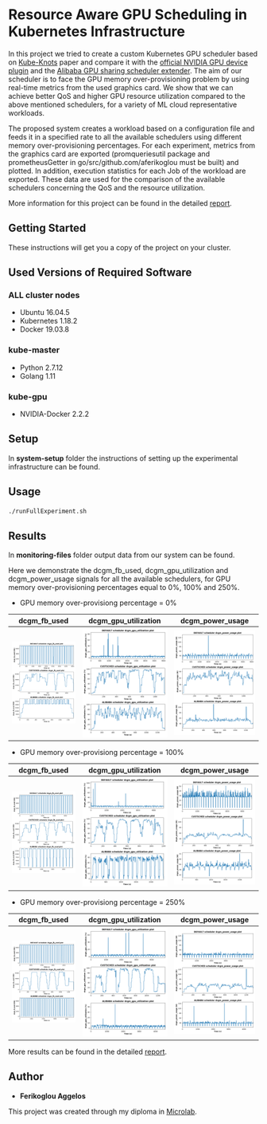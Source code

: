 # Resource Aware GPU Scheduling in Kubernetes Infrastructure

In this project we tried to create a custom Kubernetes GPU scheduler based on [Kube-Knots](docs/papers/Kube-Knots.pdf) paper and compare it with the [official NVIDIA GPU device plugin](https://kubernetes.io/docs/tasks/manage-gpus/scheduling-gpus/) and the [Alibaba GPU sharing scheduler extender](https://www.alibabacloud.com/blog/gpu-sharing-scheduler-extender-now-supports-fine-grained-kubernetes-clusters_594926). The aim of our scheduler is to face the GPU memory over-provisioning problem by using real-time metrics from the used graphics card. We show that we can achieve better QoS and higher GPU resource utilization compared to the above mentioned schedulers, for a variety of ML cloud representative workloads.

The proposed system creates a workload based on a configuration file and feeds it in a specified rate to all the available schedulers using different memory over-provisioning percentages. For each experiment, metrics from the graphics card are exported (promqueriesutil package and prometheusGetter in go/src/github.com/aferikoglou must be built) and plotted. In addition, execution statistics for each Job of the workload are exported. These data are used for the comparison of the available schedulers concerning the QoS and the resource utilization.

More information for this project can be found in the detailed [report](docs/report/thesis_ferikoglou.pdf).

## Getting Started

These instructions will get you a copy of the project on your cluster.

## Used Versions of Required Software

### ALL cluster nodes

* Ubuntu 16.04.5
* Kubernetes 1.18.2
* Docker 19.03.8

### kube-master

* Python 2.7.12
* Golang 1.11

### kube-gpu

* NVIDIA-Docker 2.2.2

## Setup

In __system-setup__ folder the instructions of setting up the experimental infrastructure can be found.

## Usage

```bash
./runFullExperiment.sh
```

## Results

In __monitoring-files__ folder output data from our system can be found.

Here we demonstrate the dcgm\_fb\_used, dcgm\_gpu\_utilization and dcgm\_power\_usage signals for all the available schedulers, for GPU memory over-provisioning percentages equal to 0%, 100% and 250%.

* GPU memory over-provisiong percentage = 0%

dcgm\_fb\_used           |  dcgm\_gpu\_utilization  |   dcgm\_power\_usage
:-------------------------:|:-------------------------:|:-------------------------:
![](monitoring-files/EXPERIMENT_1598969161_MIN_20_MAX_40_OVERPROV_0/OVERALL/dcgm_fb_used/EXPERIMENT_1598969161_MIN_20_MAX_40_OVERPROV_0-SEP-dcgm_fb_used.png)  |  ![](monitoring-files/EXPERIMENT_1598969161_MIN_20_MAX_40_OVERPROV_0/OVERALL/dcgm_gpu_utilization/EXPERIMENT_1598969161_MIN_20_MAX_40_OVERPROV_0-SEP-dcgm_gpu_utilization.png) | ![](monitoring-files/EXPERIMENT_1598969161_MIN_20_MAX_40_OVERPROV_0/OVERALL/dcgm_power_usage/EXPERIMENT_1598969161_MIN_20_MAX_40_OVERPROV_0-SEP-dcgm_power_usage.png)

* GPU memory over-provisiong percentage = 100%

dcgm\_fb\_used           |  dcgm\_gpu\_utilization  |   dcgm\_power\_usage
:-------------------------:|:-------------------------:|:-------------------------:
![](monitoring-files/EXPERIMENT_1598983361_MIN_20_MAX_40_OVERPROV_100/OVERALL/dcgm_fb_used/EXPERIMENT_1598983361_MIN_20_MAX_40_OVERPROV_100-SEP-dcgm_fb_used.png)  |  ![](monitoring-files/EXPERIMENT_1598983361_MIN_20_MAX_40_OVERPROV_100/OVERALL/dcgm_gpu_utilization/EXPERIMENT_1598983361_MIN_20_MAX_40_OVERPROV_100-SEP-dcgm_gpu_utilization.png) | ![](monitoring-files/EXPERIMENT_1598983361_MIN_20_MAX_40_OVERPROV_100/OVERALL/dcgm_power_usage/EXPERIMENT_1598983361_MIN_20_MAX_40_OVERPROV_100-SEP-dcgm_power_usage.png)

* GPU memory over-provisiong percentage = 250%

dcgm\_fb\_used           |  dcgm\_gpu\_utilization  |   dcgm\_power\_usage
:-------------------------:|:-------------------------:|:-------------------------:
![](monitoring-files/EXPERIMENT_1599069805_MIN_20_MAX_40_OVERPROV_250/OVERALL/dcgm_fb_used/EXPERIMENT_1599069805_MIN_20_MAX_40_OVERPROV_250-SEP-dcgm_fb_used.png)  |  ![](monitoring-files/EXPERIMENT_1599069805_MIN_20_MAX_40_OVERPROV_250/OVERALL/dcgm_gpu_utilization/EXPERIMENT_1599069805_MIN_20_MAX_40_OVERPROV_250-SEP-dcgm_gpu_utilization.png) | ![](monitoring-files/EXPERIMENT_1599069805_MIN_20_MAX_40_OVERPROV_250/OVERALL/dcgm_power_usage/EXPERIMENT_1599069805_MIN_20_MAX_40_OVERPROV_250-SEP-dcgm_power_usage.png)

More results can be found in the detailed [report](docs/report/thesis_ferikoglou.pdf).

## Author

* **Ferikoglou Aggelos**

This project was created through my diploma in [Microlab](https://microlab.ntua.gr/).

